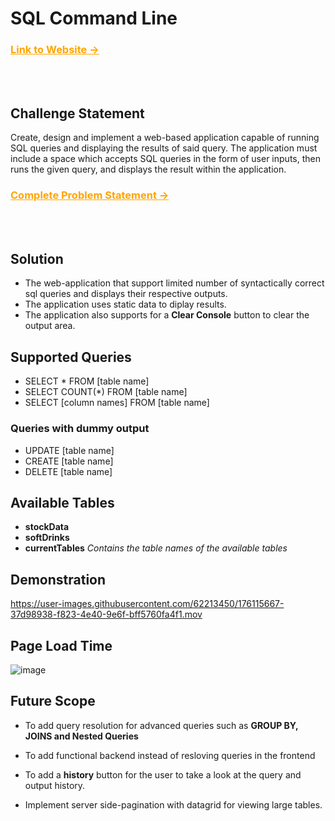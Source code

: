 # SQL Command Line

### <a href="https://sqlwebapp.netlify.app/" style="color: orange">Link to Website &#8594;</a>

<br></br>

## Challenge Statement

Create, design and implement a web-based application capable of running SQL queries and displaying the results of said query. The application must include a space which accepts SQL queries in the form of user inputs, then runs the given query, and displays the result within the application.

### <a href="https://atlanhq.notion.site/Task-Atlan-Frontend-Engineer-80ca8e35cc694e31bfd6b415d328269c" style="color: orange">Complete Problem Statement &#8594;</a>

<br></br>

## Solution

-   The web-application that support limited number of syntactically correct sql queries and displays their respective outputs.
-   The application uses static data to diplay results.
-   The application also supports for a **Clear Console** button to clear the output area.

## Supported Queries

-   SELECT \* FROM [table name]
-   SELECT COUNT(\*) FROM [table name]
-   SELECT [column names] FROM [table name]

### <p style="">Queries with dummy output</p>

-   UPDATE [table name]
-   CREATE [table name]
-   DELETE [table name]

## Available Tables

-   **stockData**
-   **softDrinks**
-   **currentTables** _Contains the table names of the available tables_

## Demonstration


https://user-images.githubusercontent.com/62213450/176115667-37d98938-f823-4e40-9e6f-bff5760fa4f1.mov

<!---[![IMAGE_ALT](https://img.youtube.com/vi/mS1xHup75xY/maxresdefault.jpg)](https://youtu.be/mS1xHup75xY)--->

## Page Load Time

![image](https://user-images.githubusercontent.com/62213450/176116468-3ca64ff8-fbab-427a-82b3-e4005996e50e.png)


## Future Scope

-   To add query resolution for advanced queries such as **GROUP BY, JOINS and Nested Queries**

-   To add functional backend instead of resloving queries in the frontend

-   To add a **history** button for the user to take a look at the query and output history.

-   Implement server side-pagination with datagrid for viewing large tables.
